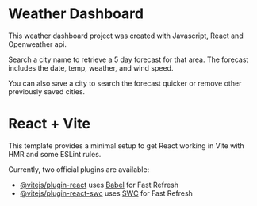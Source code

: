 # Weather Dashboard

This weather dashboard project was created with Javascript, React and Openweather api.

Search a city name to retrieve a 5 day forecast for that area. The forecast includes the date, temp, weather, and wind speed.

You can also save a city to search the forecast quicker or remove other previously saved cities.


# React + Vite

This template provides a minimal setup to get React working in Vite with HMR and some ESLint rules.

Currently, two official plugins are available:

- [@vitejs/plugin-react](https://github.com/vitejs/vite-plugin-react/blob/main/packages/plugin-react/README.md) uses [Babel](https://babeljs.io/) for Fast Refresh
- [@vitejs/plugin-react-swc](https://github.com/vitejs/vite-plugin-react-swc) uses [SWC](https://swc.rs/) for Fast Refresh
